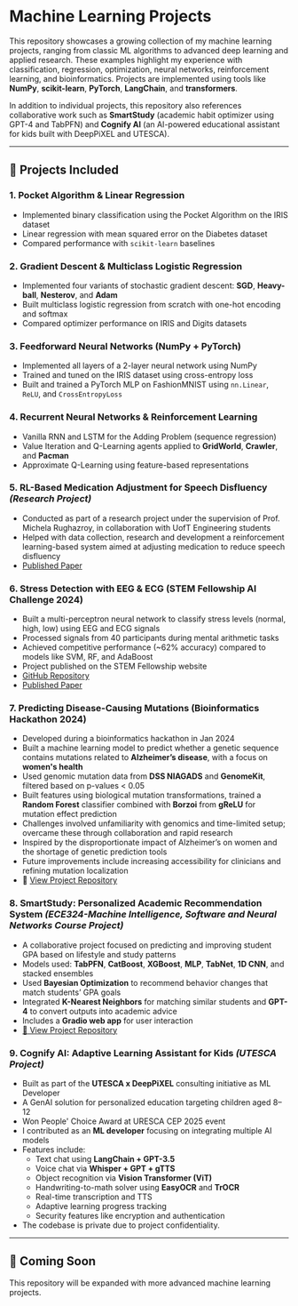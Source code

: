 # Machine Learning Projects

This repository showcases a growing collection of my machine learning projects, ranging from classic ML algorithms to advanced deep learning and applied research. These examples highlight my experience with classification, regression, optimization, neural networks, reinforcement learning, and bioinformatics. Projects are implemented using tools like **NumPy**, **scikit-learn**, **PyTorch**, **LangChain**, and **transformers**.

In addition to individual projects, this repository also references collaborative work such as **SmartStudy** (academic habit optimizer using GPT-4 and TabPFN) and **Cognify AI** (an AI-powered educational assistant for kids built with DeepPiXEL and UTESCA).

---

## 🧠 Projects Included

### 1. Pocket Algorithm & Linear Regression
- Implemented binary classification using the Pocket Algorithm on the IRIS dataset  
- Linear regression with mean squared error on the Diabetes dataset  
- Compared performance with `scikit-learn` baselines  

### 2. Gradient Descent & Multiclass Logistic Regression
- Implemented four variants of stochastic gradient descent: **SGD**, **Heavy-ball**, **Nesterov**, and **Adam**  
- Built multiclass logistic regression from scratch with one-hot encoding and softmax  
- Compared optimizer performance on IRIS and Digits datasets  

### 3. Feedforward Neural Networks (NumPy + PyTorch)
- Implemented all layers of a 2-layer neural network using NumPy  
- Trained and tuned on the IRIS dataset using cross-entropy loss  
- Built and trained a PyTorch MLP on FashionMNIST using `nn.Linear`, `ReLU`, and `CrossEntropyLoss`  

### 4. Recurrent Neural Networks & Reinforcement Learning
- Vanilla RNN and LSTM for the Adding Problem (sequence regression)  
- Value Iteration and Q-Learning agents applied to **GridWorld**, **Crawler**, and **Pacman**  
- Approximate Q-Learning using feature-based representations

### 5. RL-Based Medication Adjustment for Speech Disfluency *(Research Project)*
- Conducted as part of a research project under the supervision of Prof. Michela Rughazroy, in collaboration with UofT Engineering students  
- Helped with data collection, research and development a reinforcement learning-based system aimed at adjusting medication to reduce speech disfluency  
- [Published Paper](https://paperswithcode.com/search?q=author%3ANajma+Sultani)

### 6. Stress Detection with EEG & ECG (STEM Fellowship AI Challenge 2024)
- Built a multi-perceptron neural network to classify stress levels (normal, high, low) using EEG and ECG signals  
- Processed signals from 40 participants during mental arithmetic tasks  
- Achieved competitive performance (~62% accuracy) compared to models like SVM, RF, and AdaBoost  
- Project published on the STEM Fellowship website  
- [GitHub Repository](https://github.com/muqriher72/IUBDC2024-Biologic)  
- [Published Paper](https://journal.stemfellowship.org/doi/pdf/10.17975/sfj-2024-010)

### 7. Predicting Disease-Causing Mutations (Bioinformatics Hackathon 2024)
- Developed during a bioinformatics hackathon in Jan 2024  
- Built a machine learning model to predict whether a genetic sequence contains mutations related to **Alzheimer’s disease**, with a focus on **women's health**
- Used genomic mutation data from **DSS NIAGADS** and **GenomeKit**, filtered based on p-values < 0.05  
- Built features using biological mutation transformations, trained a **Random Forest** classifier combined with **Borzoi** from **gReLU** for mutation effect prediction  
- Challenges involved unfamiliarity with genomics and time-limited setup; overcame these through collaboration and rapid research  
- Inspired by the disproportionate impact of Alzheimer’s on women and the shortage of genetic prediction tools  
- Future improvements include increasing accessibility for clinicians and refining mutation localization  
- 🔗 [View Project Repository](https://devpost.com/software/predicing-disease-causing-mutations) <!-- Replace with actual URL -->

### 8. SmartStudy: Personalized Academic Recommendation System *(ECE324-Machine Intelligence, Software and Neural Networks Course Project)*
- A collaborative project focused on predicting and improving student GPA based on lifestyle and study patterns  
- Models used: **TabPFN**, **CatBoost**, **XGBoost**, **MLP**, **TabNet**, **1D CNN**, and stacked ensembles  
- Used **Bayesian Optimization** to recommend behavior changes that match students’ GPA goals  
- Integrated **K-Nearest Neighbors** for matching similar students and **GPT-4** to convert outputs into academic advice  
- Includes a **Gradio web app** for user interaction  
- [🔗 View Project Repository](https://github.com/elorie-bernard-lacroix/SmartStudy) <!-- Replace with actual URL -->

### 9. Cognify AI: Adaptive Learning Assistant for Kids *(UTESCA Project)*
- Built as part of the **UTESCA x DeepPiXEL** consulting initiative as ML Developer 
- A GenAI solution for personalized education targeting children aged 8–12
- Won People' Choice Award at URESCA CEP 2025 event
- I contributed as an **ML developer** focusing on integrating multiple AI models
- Features include:
  - Text chat using **LangChain + GPT-3.5**  
  - Voice chat via **Whisper + GPT + gTTS**  
  - Object recognition via **Vision Transformer (ViT)**  
  - Handwriting-to-math solver using **EasyOCR** and **TrOCR**  
  - Real-time transcription and TTS  
  - Adaptive learning progress tracking  
  - Security features like encryption and authentication  
- The codebase is private due to project confidentiality.

---

## 🚀 Coming Soon
This repository will be expanded with more advanced machine learning projects. 

